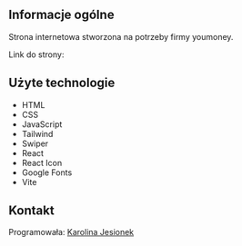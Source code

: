 ## Informacje ogólne
Strona internetowa stworzona na potrzeby firmy youmoney. 

Link do strony: 

## Użyte technologie
* HTML
* CSS
* JavaScript
* Tailwind
* Swiper
* React
* React Icon
* Google Fonts
* Vite

## Kontakt
Programowała: [Karolina Jesionek](mailto:karolina.anna.jesionek@gmail.com)